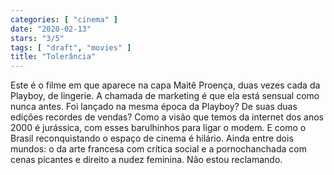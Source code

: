 ```yaml
---
categories: [ "cinema" ]
date: "2020-02-13"
stars: "3/5"
tags: [ "draft", "movies" ]
title: "Tolerância"
---
```

Este é o filme em que aparece na capa Maitê Proença, duas vezes cada
da Playboy, de lingerie. A chamada de marketing é que ela está sensual
como nunca antes. Foi lançado na mesma época da Playboy? De suas duas
edições recordes de vendas? Como a visão que temos da internet dos anos
2000 é jurássica, com esses barulhinhos para ligar o modem. E como o
Brasil reconquistando o espaço de cinema é hilário. Ainda entre dois
mundos: o da arte francesa com crítica social e a pornochanchada com
cenas picantes e direito a nudez feminina. Não estou reclamando.
